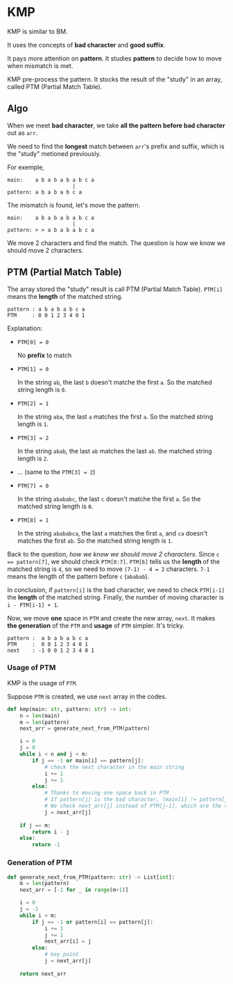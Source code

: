 # KMP

KMP is similar to BM. 

It uses the concepts of **bad character** and **good suffix**. 

It pays more attention on **pattern**. It studies **pattern** to decide how to move when mismatch is met.

KMP pre-process the pattern. It stocks the result of the "study" in an array, called PTM (Partial Match Table).

## Algo

When we meet **bad character**, we take **all the pattern before bad character** out as `arr`. 

We need to find the **longest** match between `arr`'s prefix and suffix, which is the "study" metioned previously.

For exemple,

```
main:    a b a b a b a b c a
                     |
pattern: a b a b a b c a
```
The mismatch is found, let's move the pattern.

```
main:    a b a b a b a b c a
                     |
pattern: > > a b a b a b c a
```

We move 2 characters and find the match. The question is how we know we should move 2 characters.

## PTM (Partial Match Table)

The array stored the "study" result is call PTM (Partial Match Table). `PTM[i]` means the **length** of the matched string.

```
pattern : a b a b a b c a
PTM     : 0 0 1 2 3 4 0 1
```

Explanation:

- `PTM[0] = 0`

   No **prefix** to match

- `PTM[1] = 0`

   In the string `ab`, the last `b` doesn't matche the first `a`. So the matched string length is `0`.

- `PTM[2] = 1`

    In the string `aba`, the last `a` matches the first `a`. So the matched string length is `1`.

- `PTM[3] = 2`

    In the string `abab`, the last `ab` matches the last `ab`. the matched string length is `2`.

- ... (same to the `PTM[3] = 2`)

- `PTM[7] = 0`

   In the string `abababc`, the last `c` doesn't matche the first `a`. So the matched string length is `0`.

- `PTM[8] = 1`

    In the string `abababca`, the last `a` matches the first `a`, and `ca` doesn't matches the first `ab`. So the matched string length is `1`.

Back to the question, *how we know we should move 2 characters*. Since `c == pattern[7]`, we should check `PTM[0:7]`. `PTM[6]` tells us the **length** of the matched string is `4`, so we need to move `(7-1) - 4 = 2` characters. `7-1` means the length of the pattern before `c` (`ababab`).

In conclusion, if `pattern[i]` is the bad character, we need to check `PTM[i-1]` the **length** of the matched string. Finally, the number of moving character is `i - PTM[i-1] + 1`.

Now, we move **one** space in `PTM` and create the new array, `next`. It makes **the generation** of the `PTM` and **usage** of `PTM` simpler. It's tricky.

```
pattern :  a b a b a b c a
PTM     :  0 0 1 2 3 4 0 1
next    : -1 0 0 1 2 3 4 0 1
```

### Usage of PTM

KMP is the usage of `PTM`.

Suppose `PTM` is created, we use `next` array in the codes.

```python
def kmp(main: str, pattern: str) -> int:
    n = len(main)
    m = len(pattern)
    next_arr = generate_next_from_PTM(pattern)

    i = 0
    j = 0
    while i < n and j < m:
        if j == -1 or main[i] == pattern[j]:
            # check the next character in the main string
            i += 1
            j += 1
        else:
            # Thanks to moving one space back in PTM
            # If pattern[j] is the bad character, (main[i] != pattern[j])
            # We check next_arr[j] instead of PTM[j-1], which are the same.
            j = next_arr[j]
    
    if j == m:
        return i - j
    else:
        return -1
```

### Generation of PTM

```python
def generate_next_from_PTM(pattern: str) -> List[int]:
    m = len(pattern)
    next_arr = [-1 for _ in range(m+1)]

    i = 0
    j = -1
    while i < m:
        if j == -1 or pattern[i] == pattern[j]:
            i += 1
            j += 1
            next_arr[i] = j
        else:
            # key point
            j = next_arr[j]
    
    return next_arr
```


